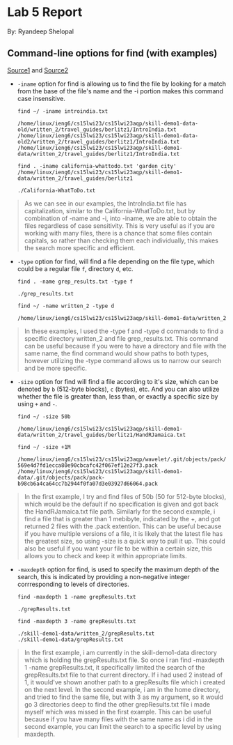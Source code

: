 
# Lab 5 Report

By: Ryandeep Shelopal

## Command-line options for find (with examples)

[Source1](https://linux.die.net/man/1/find) and
[Source2](https://man7.org/linux/man-pages/man1/find.1.html) 

* `-iname` option for find is allowing us to find the file by looking for a match from the base of the file's name and the -i portion makes this command case insensitive. 

  ```
  find ~/ -iname introindia.txt
  
  /home/linux/ieng6/cs15lwi23/cs15lwi23aqp/skill-demo1-data-old/written_2/travel_guides/berlitz1/IntroIndia.txt
  /home/linux/ieng6/cs15lwi23/cs15lwi23aqp/skill-demo1-data-old2/written_2/travel_guides/berlitz1/IntroIndia.txt
  /home/linux/ieng6/cs15lwi23/cs15lwi23aqp/skill-demo1-data/written_2/travel_guides/berlitz1/IntroIndia.txt
  ```
  ```
  find . -iname california-whattodo.txt 'garden city' /home/linux/ieng6/cs15lwi23/cs15lwi23aqp/skill-demo1-data/written_2/travel_guides/berlitz1
  
  ./California-WhatToDo.txt
  ```
> As we can see in our examples, the IntroIndia.txt file has capitalization, similar to the California-WhatToDo.txt, but by combination of -name and -i, into -iname, we are able to obtain the files regardless of case sensitivity. This is very useful as if you are working with many files, there is a chance that some files contain capitals, so rather than checking them each individually, this makes the search more specific and efficient.

* `-type` option for find, will find a file depending on the file type, which could be a regular file `f`, directory `d`, etc.
  ```
  find . -name grep_results.txt -type f
  
  ./grep_results.txt
  ```
  ```
  find ~/ -name written_2 -type d
  
  /home/linux/ieng6/cs15lwi23/cs15lwi23aqp/skill-demo1-data/written_2
  ```
> In these examples, I used the -type f and -type d commands to find a specific directory written_2 and file grep_results.txt. This command can be useful because if you were to have a directory and file with the same name, the find command would show paths to both types, however utilizing the -type command allows us to narrow our search and be more specific.

* `-size` option for find will find a file according to it's size, which can be denoted by `b` (512-byte blocks), `c` (bytes), etc. And you can also utilize whether the file is greater than, less than, or exactly a specific size by using `+` and `-`.

  ```
  find ~/ -size 50b
  
  /home/linux/ieng6/cs15lwi23/cs15lwi23aqp/skill-demo1-data/written_2/travel_guides/berlitz1/HandRJamaica.txt
  ```
  ```
  find ~/ -size +1M
  
  /home/linux/ieng6/cs15lwi23/cs15lwi23aqp/wavelet/.git/objects/pack/pack-569e4d7fd1ecca80e90cbcafc42f067ef12e27f3.pack
  /home/linux/ieng6/cs15lwi23/cs15lwi23aqp/skill-demo1-data/.git/objects/pack/pack-b98cb6a4ca64cc7b2944f0fa07d3e03927d66064.pack
  ```
> In the first example, I try and find files of 50b (50 for 512-byte blocks), which would be the default if no specification is given and got back the HandRJamaica.txt file path. Similarly for the second example, i find a file that is greater than 1 mebibyte, indicated by the +, and got returned 2 files with the .pack extention. This can be useful because if you have multiple versions of a file, it is likely that the latest file has the greatest size, so using -size is a quick way to pull it up. This could also be useful if you want your file to be within a certain size, this allows you to check and keep it within appropriate limits.

* `-maxdepth` option for find, is used to specify the maximum depth of the search, this is indicated by providing a non-negative integer corrresponding to levels of directories.

  ```
  find -maxdepth 1 -name grepResults.txt
  
  ./grepResults.txt
  ```
  ```
  find -maxdepth 3 -name grepResults.txt
  
  ./skill-demo1-data/written_2/grepResults.txt
  ./skill-demo1-data/grepResults.txt
  ```
> In the first example, i am currently in the skill-demo1-data directory which is holding the grepResults.txt file. So once i ran find -maxdepth 1 -name grepResults.txt, it specifically limited the search of the grepResults.txt file to that current directory. If i had used 2 instead of 1, it would've shown another path to a grepResults file which i created on the next level. In the second example, i am in the home directory, and tried to find the same file, but with 3 as my argument, so it would go 3 directories deep to find the other grepResults.txt file i made myself which was missed in the first example. This can be useful because if you have many files with the same name as i did in the second example, you can limit the search to a specific level by using maxdepth.











